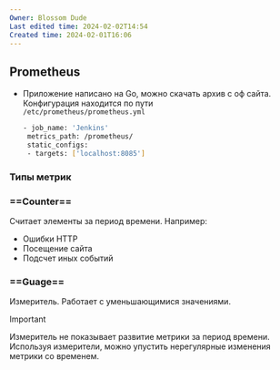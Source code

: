 ```yaml
---
Owner: Blossom Dude
Last edited time: 2024-02-02T14:54
Created time: 2024-02-01T16:06
---
```

## Prometheus


- Приложение написано на Go, можно скачать архив с оф сайта.  
    Конфигурация находится по пути  
    `/etc/prometheus/prometheus.yml`
    
    ```Bash
    - job_name: 'Jenkins'
     metrics_path: /prometheus/
     static_configs:
     - targets: ['localhost:8085']
    ```
    



### Типы метрик


### ==Counter==

Считает элементы за период времени. Например:

- Ошибки HTTP
- Посещение сайта
- Подсчет иных событий

  

### ==Guage==

Измеритель. Работает с уменьшающимися значениями.

> [!important]  
> Измеритель не показывает развитие метрики за период времени. Используя измерители, можно упустить нерегулярные изменения метрики со временем.